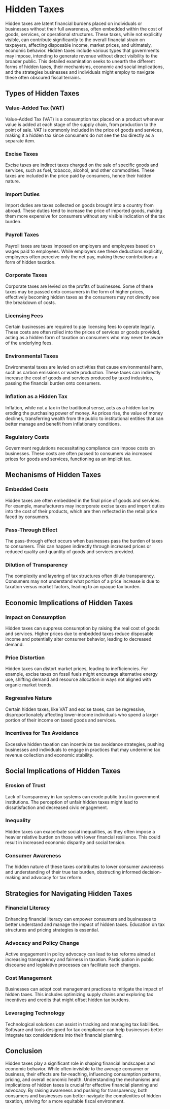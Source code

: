 # Hidden Taxes

Hidden taxes are latent financial burdens placed on individuals or businesses without their full awareness, often embedded within the cost of goods, services, or operational structures. These taxes, while not explicitly visible, can contribute significantly to the overall financial strain on taxpayers, affecting disposable income, market prices, and ultimately, economic behavior. Hidden taxes include various types that governments may impose, intending to generate revenue without direct visibility to the broader public. This detailed examination seeks to unearth the different forms of hidden taxes, their mechanisms, economic and social implications, and the strategies businesses and individuals might employ to navigate these often obscured fiscal terrains.

## Types of Hidden Taxes

### Value-Added Tax (VAT)

Value-Added Tax (VAT) is a consumption tax placed on a product whenever value is added at each stage of the supply chain, from production to the point of sale. VAT is commonly included in the price of goods and services, making it a hidden tax since consumers do not see the tax directly as a separate item.

### Excise Taxes

Excise taxes are indirect taxes charged on the sale of specific goods and services, such as fuel, tobacco, alcohol, and other commodities. These taxes are included in the price paid by consumers, hence their hidden nature.

### Import Duties

Import duties are taxes collected on goods brought into a country from abroad. These duties tend to increase the price of imported goods, making them more expensive for consumers without any visible indication of the tax burden.

### Payroll Taxes

Payroll taxes are taxes imposed on employers and employees based on wages paid to employees. While employers see these deductions explicitly, employees often perceive only the net pay, making these contributions a form of hidden taxation.

### Corporate Taxes

Corporate taxes are levied on the profits of businesses. Some of these taxes may be passed onto consumers in the form of higher prices, effectively becoming hidden taxes as the consumers may not directly see the breakdown of costs.

### Licensing Fees

Certain businesses are required to pay licensing fees to operate legally. These costs are often rolled into the prices of services or goods provided, acting as a hidden form of taxation on consumers who may never be aware of the underlying fees.

### Environmental Taxes

Environmental taxes are levied on activities that cause environmental harm, such as carbon emissions or waste production. These taxes can indirectly increase the cost of goods and services produced by taxed industries, passing the financial burden onto consumers.

### Inflation as a Hidden Tax

Inflation, while not a tax in the traditional sense, acts as a hidden tax by eroding the purchasing power of money. As prices rise, the value of money declines, transferring wealth from the public to institutional entities that can better manage and benefit from inflationary conditions.

### Regulatory Costs

Government regulations necessitating compliance can impose costs on businesses. These costs are often passed to consumers via increased prices for goods and services, functioning as an implicit tax.

## Mechanisms of Hidden Taxes

### Embedded Costs

Hidden taxes are often embedded in the final price of goods and services. For example, manufacturers may incorporate excise taxes and import duties into the cost of their products, which are then reflected in the retail price faced by consumers.

### Pass-Through Effect

The pass-through effect occurs when businesses pass the burden of taxes to consumers. This can happen indirectly through increased prices or reduced quality and quantity of goods and services provided.

### Dilution of Transparency

The complexity and layering of tax structures often dilute transparency. Consumers may not understand what portion of a price increase is due to taxation versus market factors, leading to an opaque tax burden.

## Economic Implications of Hidden Taxes

### Impact on Consumption

Hidden taxes can suppress consumption by raising the real cost of goods and services. Higher prices due to embedded taxes reduce disposable income and potentially alter consumer behavior, leading to decreased demand.

### Price Distortion

Hidden taxes can distort market prices, leading to inefficiencies. For example, excise taxes on fossil fuels might encourage alternative energy use, shifting demand and resource allocation in ways not aligned with organic market trends.

### Regressive Nature

Certain hidden taxes, like VAT and excise taxes, can be regressive, disproportionately affecting lower-income individuals who spend a larger portion of their income on taxed goods and services.

### Incentives for Tax Avoidance

Excessive hidden taxation can incentivize tax avoidance strategies, pushing businesses and individuals to engage in practices that may undermine tax revenue collection and economic stability.

## Social Implications of Hidden Taxes

### Erosion of Trust

Lack of transparency in tax systems can erode public trust in government institutions. The perception of unfair hidden taxes might lead to dissatisfaction and decreased civic engagement.

### Inequality

Hidden taxes can exacerbate social inequalities, as they often impose a heavier relative burden on those with lower financial resilience. This could result in increased economic disparity and social tension.

### Consumer Awareness

The hidden nature of these taxes contributes to lower consumer awareness and understanding of their true tax burden, obstructing informed decision-making and advocacy for tax reform.

## Strategies for Navigating Hidden Taxes

### Financial Literacy

Enhancing financial literacy can empower consumers and businesses to better understand and manage the impact of hidden taxes. Education on tax structures and pricing strategies is essential.

### Advocacy and Policy Change

Active engagement in policy advocacy can lead to tax reforms aimed at increasing transparency and fairness in taxation. Participation in public discourse and legislative processes can facilitate such changes.

### Cost Management

Businesses can adopt cost management practices to mitigate the impact of hidden taxes. This includes optimizing supply chains and exploring tax incentives and credits that might offset hidden tax burdens.

### Leveraging Technology

Technological solutions can assist in tracking and managing tax liabilities. Software and tools designed for tax compliance can help businesses better integrate tax considerations into their financial planning.

## Conclusion

Hidden taxes play a significant role in shaping financial landscapes and economic behavior. While often invisible to the average consumer or business, their effects are far-reaching, influencing consumption patterns, pricing, and overall economic health. Understanding the mechanisms and implications of hidden taxes is crucial for effective financial planning and advocacy. By raising awareness and pushing for transparency, both consumers and businesses can better navigate the complexities of hidden taxation, striving for a more equitable fiscal environment.